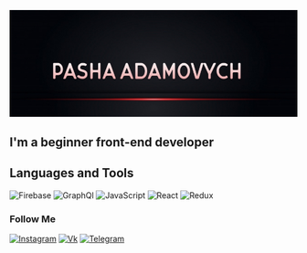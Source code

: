 ![Header](https://github.com/puchaps/puchaps/blob/main/assets/mbCXU1611961053.jpg)

## I'm a beginner front-end developer

## Languages and Tools
![Firebase](https://img.shields.io/badge/-Firebase-24292e?style=for-the-badge&logo=firebase)
![GraphQl](https://img.shields.io/badge/-GraphQl-24292e?style=for-the-badge&logo=GraphQl)
![JavaScript](https://img.shields.io/badge/-JavaScript-24292e?style=for-the-badge&logo=JavaScript)
![React](https://img.shields.io/badge/-React-24292e?style=for-the-badge&logo=React)
![Redux](https://img.shields.io/badge/-Redux-24292e?style=for-the-badge&logo=Redux)

### Follow Me

[![Instagram](https://img.shields.io/badge/-Instagram-24292e?style=for-the-badge&logo=Instagram)](https://www.instagram.com/accounts/login/?next=/adamovich_ps/%3Figshid%3D2rl7e5y71xkf)
[![Vk](https://img.shields.io/badge/-Vk-24292e?style=for-the-badge&logo=Vk)](https://vk.com/id193711157)
[![Telegram](https://img.shields.io/badge/-Telegram-24292e?style=for-the-badge&logo=Telegram)](https://t.me/adamovuch_ps)
